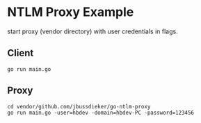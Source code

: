 # NTLM Proxy Example

start proxy (vendor directory) with user credentials in flags.

## Client

```shell
go run main.go
```

## Proxy

```shell
cd vendor/github.com/jbussdieker/go-ntlm-proxy
go run main.go -user=hbdev -domain=hbdev-PC -password=123456
```
